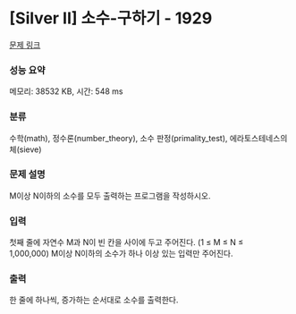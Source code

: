 # [Silver II] 소수-구하기 - 1929 

[문제 링크](https://www.acmicpc.net/problem/1929) 

### 성능 요약

메모리: 38532 KB, 시간: 548 ms

### 분류

수학(math), 정수론(number_theory), 소수 판정(primality_test), 에라토스테네스의 체(sieve)

### 문제 설명

M이상 N이하의 소수를 모두 출력하는 프로그램을 작성하시오.
### 입력 

 첫째 줄에 자연수 M과 N이 빈 칸을 사이에 두고 주어진다. (1 ≤ M ≤ N ≤ 1,000,000) M이상 N이하의 소수가 하나 이상 있는 입력만 주어진다.
### 출력 

 한 줄에 하나씩, 증가하는 순서대로 소수를 출력한다.


